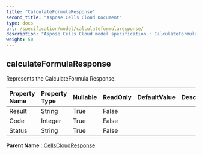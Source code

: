 ```yaml
---
title: "CalculateFormulaResponse"
second_title: "Aspose.Cells Cloud Document"
type: docs
url: /specification/model/calculateformularesponse/
description: "Aspose.Cells Cloud model specification : CalculateFormulaResponse. Effortlessly handle Excel and other spreadsheet documents with features like opening, generating, editing, splitting, merging, comparing, and converting."
weight: 50
---
```


## **calculateFormulaResponse**

Represents the CalculateFormula Response. 

| Property Name | Property Type | Nullable |  ReadOnly | DefaultValue | Description | 
| :- | :- | :- |:- |  :- | :- |
| Result | String | True |  False |  |  |  
| Code | Integer | True |  False |  |  |  
| Status | String | True |  False |  |  |  

**Parent Name** : [CellsCloudResponse](cellscloudresponse)

